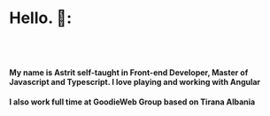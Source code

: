 
<h1>Hello. 👋:</h1>
<br>
<br>

<h4>My name is Astrit self-taught in Front-end Developer, Master of Javascript and Typescript.
I love playing and working with Angular</h4>

<h4>I also work full time at GoodieWeb Group based on Tirana Albania </h4>
